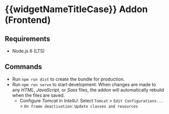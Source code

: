 # {{widgetNameTitleCase}} Addon (Frontend)

## Requirements
* Node.js 6 (LTS)

## Commands
* Run `npm run dist` to create the bundle for production.
* Run `npm run serve` to start development. When changes are made to any
_HTML_, _JavaScript_, or _Sass_ files, the addon will automatically rebuild when the
files are saved.
  * Configure _Tomcat_ in _IntelliJ_: Select `Tomcat` > `Edit Configurations...` > `On frame deactivation`: `Update classes and resources`
